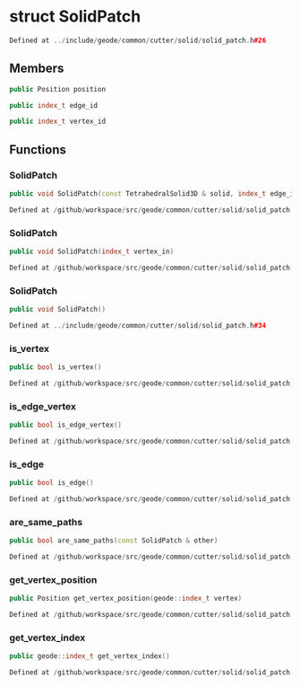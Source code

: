 # struct SolidPatch

```cpp
Defined at ../include/geode/common/cutter/solid/solid_patch.h#26
```

## Members

```cpp
public Position position

```

```cpp
public index_t edge_id

```

```cpp
public index_t vertex_id

```



## Functions

### SolidPatch

```cpp
public void SolidPatch(const TetrahedralSolid3D & solid, index_t edge_in, Position position_in)
```

```cpp
Defined at /github/workspace/src/geode/common/cutter/solid/solid_patch.cpp#12
```

### SolidPatch

```cpp
public void SolidPatch(index_t vertex_in)
```

```cpp
Defined at /github/workspace/src/geode/common/cutter/solid/solid_patch.cpp#23
```

### SolidPatch

```cpp
public void SolidPatch()
```

```cpp
Defined at ../include/geode/common/cutter/solid/solid_patch.h#34
```

### is_vertex

```cpp
public bool is_vertex()
```

```cpp
Defined at /github/workspace/src/geode/common/cutter/solid/solid_patch.cpp#25
```

### is_edge_vertex

```cpp
public bool is_edge_vertex()
```

```cpp
Defined at /github/workspace/src/geode/common/cutter/solid/solid_patch.cpp#30
```

### is_edge

```cpp
public bool is_edge()
```

```cpp
Defined at /github/workspace/src/geode/common/cutter/solid/solid_patch.cpp#35
```

### are_same_paths

```cpp
public bool are_same_paths(const SolidPatch & other)
```

```cpp
Defined at /github/workspace/src/geode/common/cutter/solid/solid_patch.cpp#40
```

### get_vertex_position

```cpp
public Position get_vertex_position(geode::index_t vertex)
```

```cpp
Defined at /github/workspace/src/geode/common/cutter/solid/solid_patch.cpp#53
```

### get_vertex_index

```cpp
public geode::index_t get_vertex_index()
```

```cpp
Defined at /github/workspace/src/geode/common/cutter/solid/solid_patch.cpp#58
```



